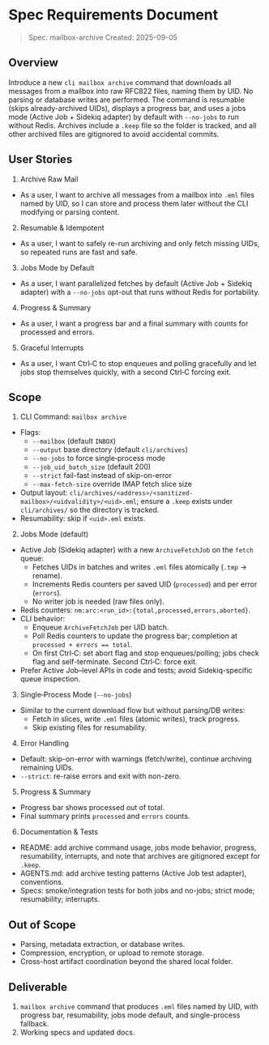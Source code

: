 # Spec Requirements Document

> Spec: mailbox-archive
> Created: 2025-09-05

## Overview

Introduce a new `cli mailbox archive` command that downloads all messages from a mailbox into raw RFC822 files, naming them by UID. No parsing or database writes are performed. The command is resumable (skips already-archived UIDs), displays a progress bar, and uses a jobs mode (Active Job + Sidekiq adapter) by default with `--no-jobs` to run without Redis. Archives include a `.keep` file so the folder is tracked, and all other archived files are gitignored to avoid accidental commits.

## User Stories

1) Archive Raw Mail
- As a user, I want to archive all messages from a mailbox into `.eml` files named by UID, so I can store and process them later without the CLI modifying or parsing content.

2) Resumable & Idempotent
- As a user, I want to safely re-run archiving and only fetch missing UIDs, so repeated runs are fast and safe.

3) Jobs Mode by Default
- As a user, I want parallelized fetches by default (Active Job + Sidekiq adapter) with a `--no-jobs` opt-out that runs without Redis for portability.

4) Progress & Summary
- As a user, I want a progress bar and a final summary with counts for processed and errors.

5) Graceful Interrupts
- As a user, I want Ctrl‑C to stop enqueues and polling gracefully and let jobs stop themselves quickly, with a second Ctrl‑C forcing exit.

## Scope

1. CLI Command: `mailbox archive`
- Flags:
  - `--mailbox` (default `INBOX`)
  - `--output` base directory (default `cli/archives`)
  - `--no-jobs` to force single‑process mode
  - `--job_uid_batch_size` (default 200)
  - `--strict` fail-fast instead of skip-on-error
  - `--max-fetch-size` override IMAP fetch slice size
- Output layout: `cli/archives/<address>/<sanitized-mailbox>/<uidvalidity>/<uid>.eml`; ensure a `.keep` exists under `cli/archives/` so the directory is tracked.
- Resumability: skip if `<uid>.eml` exists.

2. Jobs Mode (default)
- Active Job (Sidekiq adapter) with a new `ArchiveFetchJob` on the `fetch` queue:
  - Fetches UIDs in batches and writes `.eml` files atomically (`.tmp` → rename).
  - Increments Redis counters per saved UID (`processed`) and per error (`errors`).
  - No writer job is needed (raw files only).
- Redis counters: `nm:arc:<run_id>:{total,processed,errors,aborted}`.
- CLI behavior:
  - Enqueue `ArchiveFetchJob` per UID batch.
  - Poll Redis counters to update the progress bar; completion at `processed + errors == total`.
  - On first Ctrl‑C: set abort flag and stop enqueues/polling; jobs check flag and self-terminate. Second Ctrl‑C: force exit.
- Prefer Active Job–level APIs in code and tests; avoid Sidekiq-specific queue inspection.

3. Single‑Process Mode (`--no-jobs`)
- Similar to the current download flow but without parsing/DB writes:
  - Fetch in slices, write `.eml` files (atomic writes), track progress.
  - Skip existing files for resumability.

4. Error Handling
- Default: skip-on-error with warnings (fetch/write), continue archiving remaining UIDs.
- `--strict`: re-raise errors and exit with non-zero.

5. Progress & Summary
- Progress bar shows processed out of total.
- Final summary prints `processed` and `errors` counts.

6. Documentation & Tests
- README: add archive command usage, jobs mode behavior, progress, resumability, interrupts, and note that archives are gitignored except for `.keep`.
- AGENTS.md: add archive testing patterns (Active Job test adapter), conventions.
- Specs: smoke/integration tests for both jobs and no-jobs; strict mode; resumability; interrupts.

## Out of Scope
- Parsing, metadata extraction, or database writes.
- Compression, encryption, or upload to remote storage.
- Cross-host artifact coordination beyond the shared local folder.

## Deliverable
1. `mailbox archive` command that produces `.eml` files named by UID, with progress bar, resumability, jobs mode default, and single-process fallback.
2. Working specs and updated docs.
